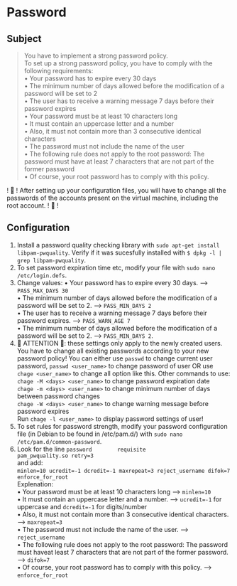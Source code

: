 # Password

## Subject
> You have to implement a strong password policy.  
> To set up a strong password policy, you have to comply with the following requirements:  
> • Your password has to expire every 30 days  
> • The minimum number of days allowed before the modification of a password will be set to 2  
> • The user has to receive a warning message 7 days before their password expires  
> • Your password must be at least 10 characters long  
> • It must contain an uppercase letter and a number  
> • Also, it must not contain more than 3 consecutive identical characters  
> • The password must not include the name of the user  
> • The following rule does not apply to the root password: The password must have at least 7 characters that are not part of the former password  
> • Of course, your root password has to comply with this policy.  

! 🚨 ! After setting up your configuration files, you will have to change all the passwords of the accounts present on the virtual machine, including the root account. ! 🚨 !

## Configuration 
1. Install a password quality checking library with `sudo apt-get install libpam-pwquality`. Verify if it was sucesfully installed with `$ dpkg -l | grep libpam-pwquality`.
2. To set password expiration time etc, modify your file with `sudo nano /etc/login.defs`.
3. Change values:
• Your password has to expire every 30 days. --> `PASS_MAX_DAYS 30`  
• The minimum number of days allowed before the modification of a password will be set to 2. --> `PASS_MIN_DAYS 2`  
• The user has to receive a warning message 7 days before their password expires. --> `PASS_WARN_AGE 7`  
• The minimum number of days allowed before the modification of a password will be set to 2. --> `PASS_MIN_DAYS 2`.
4. 🚨 ATTENTION 🚨: these settings only apply to the newly created users. You have to change all existing passwords according to your new password policy! You can either use `passwd` to change current user password, `passwd <user_name>` to change password of user OR use `chage <user_name>` to change all option like this.
Other commands to use:  
`chage -M <days> <user_name>` to change password expiration date  
`chage -m <days> <user_name>` to change minimum number of days between password changes  
`chage -W <days> <user_name>` to change warning message before password expires  
Run `chage -l <user_name>` to display password settings of user!
5. To set rules for password strength, modify your password configuration file (in Debian to be found in /etc/pam.d/) with `sudo nano /etc/pam.d/common-password`.
6. Look for the line `password        requisite                       pam_pwquality.so retry=3`  
and add:  
`minlen=10 ucredit=-1 dcredit=-1 maxrepeat=3 reject_username difok=7 enforce_for_root`  
Explenation:  
• Your password must be at least 10 characters long --> `minlen=10`  
• It must contain an uppercase letter and a number. --> `ucredit=-1` for uppercase and `dcredit=-1` for digits/number  
• Also, it must not contain more than 3 consecutive identical characters. --> `maxrepeat=3`  
• The password must not include the name of the user. --> `reject_username`  
• The following rule does not apply to the root password: The password must haveat least 7 characters that are not part of the former password. --> `difok=7`  
• Of course, your root password has to comply with this policy. --> `enforce_for_root`  
